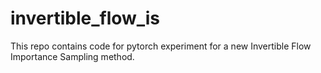 # invertible_flow_is

This repo contains code for pytorch experiment for a new Invertible Flow Importance Sampling method.
